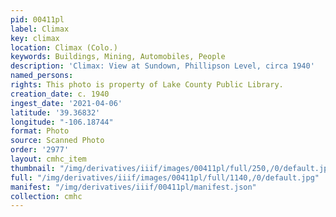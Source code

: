 ```yaml
---
pid: 00411pl
label: Climax
key: climax
location: Climax (Colo.)
keywords: Buildings, Mining, Automobiles, People
description: 'Climax: View at Sundown, Phillipson Level, circa 1940'
named_persons: 
rights: This photo is property of Lake County Public Library.
creation_date: c. 1940
ingest_date: '2021-04-06'
latitude: '39.36832'
longitude: "-106.18744"
format: Photo
source: Scanned Photo
order: '2977'
layout: cmhc_item
thumbnail: "/img/derivatives/iiif/images/00411pl/full/250,/0/default.jpg"
full: "/img/derivatives/iiif/images/00411pl/full/1140,/0/default.jpg"
manifest: "/img/derivatives/iiif/00411pl/manifest.json"
collection: cmhc
---
```

